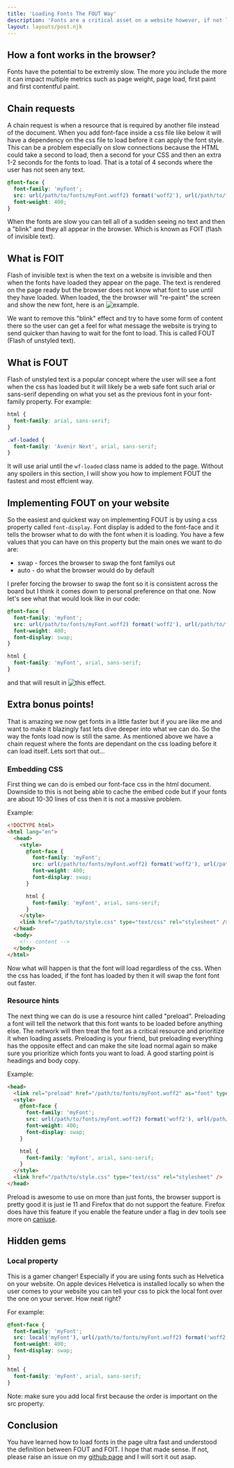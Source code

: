 ```yaml
---
title: 'Loading Fonts The FOUT Way'
description: 'Fonts are a critical asset on a website however, if not loaded correctly it can provide a very bad user expierence. A browsers default behaviour towards a new custom font will hide the content until the font is downloaded. This is known as flash of invisible text (FOIT)'
layout: layouts/post.njk
---
```


## How a font works in the browser?

Fonts have the potential to be extremly slow. The more you include the more it can impact multiple metrics such as page weight, page load, first paint and first contentful paint.

## Chain requests

A chain request is when a resource that is required by another file instead of the document. When you add font-face inside a css file like below it will have a dependency on the css file to load before it can apply the font style. This can be a problem especially on slow connections because the HTML could take a second to load, then a second for your CSS and then an extra 1-2 seconds for the fonts to load. That is a total of 4 seconds where the user has not seen any text.

```css
@font-face {
  font-family: 'myFont';
  src: url(/path/to/fonts/myFont.woff2) format('woff2'), url(/path/to/fonts/myFont.woff) format('woff');
  font-weight: 400;
}
```

When the fonts are slow you can tell all of a sudden seeing no text and then a "blink" and they all appear in the browser. Which is known as FOIT (flash of invisible text).

## What is FOIT

Flash of invisible text is when the text on a website is invisible and then when the fonts have loaded they appear on the page. The text is rendered on the page ready but the browser does not know what font to use until they have loaded. When loaded, the the browser will "re-paint" the screen and show the new font, here is an ![example](https://cloud.githubusercontent.com/assets/1369170/19876828/0aa7d0d6-9f97-11e6-86c8-b7e2c80a9986.gif).

We want to remove this "blink" effect and try to have some form of content there so the user can get a feel for what message the website is trying to send quicker than having to wait for the font to load. This is called FOUT (Flash of unstyled text).

## What is FOUT

Flash of unstyled text is a popular concept where the user will see a font when the css has loaded but it will likely be a web safe font such arial or sans-serif depending on what you set as the previous font in your font-family property. For example:

```css
html {
  font-family: arial, sans-serif;
}

.wf-loaded {
  font-family: 'Avenir Next', arial, sans-serif;
}
```

It will use arial until the `wf-loaded` class name is added to the page. Without any spoilers in this section, I will show you how to implement FOUT the fastest and most effcient way.

## Implementing FOUT on your website

So the easiest and quickest way on implementing FOUT is by using a css property called `font-display`. Font display is added to the font-face and it tells the browser what to do with the font when it is loading. You have a few values that you can have on this property but the main ones we want to do are:

- swap - forces the browser to swap the font familys out
- auto - do what the browser would do by default

I prefer forcing the browser to swap the font so it is consistent across the board but I think it comes down to personal preference on that one. Now let's see what that would look like in our code:

```css
@font-face {
  font-family: 'myFont';
  src: url(/path/to/fonts/myFont.woff2) format('woff2'), url(/path/to/fonts/myFont.woff) format('woff');
  font-weight: 400;
  font-display: swap;
}

html {
  font-family: 'myFont', arial, sans-serif;
}
```

and that will result in ![this effect](https://cloud.githubusercontent.com/assets/1369170/19876827/0aa5c8d6-9f97-11e6-81a2-13fa35f6bbc9.gif).

## Extra bonus points!

That is amazing we now get fonts in a little faster but if you are like me and want to make it blazingly fast lets dive deeper into what we can do. So the way the fonts load now is still the same. As mentioned above we have a chain request where the fonts are dependant on the css loading before it can load itself. Lets sort that out...

### Embedding CSS

First thing we can do is embed our font-face css in the html document. Downside to this is not being able to cache the embed code but if your fonts are about 10-30 lines of css then it is not a massive problem.

Example:

```html
<!DOCTYPE html>
<html lang="en">
  <head>
    <style>
      @font-face {
        font-family: 'myFont';
        src: url(/path/to/fonts/myFont.woff2) format('woff2'), url(/path/to/fonts/myFont.woff) format('woff');
        font-weight: 400;
        font-display: swap;
      }

      html {
        font-family: 'myFont', arial, sans-serif;
      }
    </style>
    <link href="/path/to/style.css" type="text/css" rel="stylesheet" />
  </head>
  <body>
    <!-- content -->
  </body>
</html>
```

Now what will happen is that the font will load regardless of the css. When the css has loaded, if the font has loaded by then it will swap the font font out faster.

### Resource hints

The next thing we can do is use a resource hint called "preload". Preloading a font will tell the network that this font wants to be loaded before anything else. The network will then treat the font as a critical resource and prioritize it when loading assets. Preloading is your friend, but preloading everything has the opposite effect and can make the site load normal again so make sure you prioritize which fonts you want to load. A good starting point is headings and body copy.

Example:

```html
<head>
  <link rel="preload" href="/path/to/fonts/myFont.woff2" as="font" type="font/woff2" crossorigin />
  <style>
    @font-face {
      font-family: 'myFont';
      src: url(/path/to/fonts/myFont.woff2) format('woff2'), url(/path/to/fonts/myFont.woff) format('woff');
      font-weight: 400;
      font-display: swap;
    }

    html {
      font-family: 'myFont', arial, sans-serif;
    }
  </style>
  <link href="/path/to/style.css" type="text/css" rel="stylesheet" />
</head>
```

Preload is awesome to use on more than just fonts, the browser support is pretty good it is just ie 11 and Firefox that do not support the feature. Firefox does have this feature if you enable the feature under a flag in dev tools see more on [caniuse](https://caniuse.com/#search=preload).

## Hidden gems

### Local property

This is a gamer changer! Especially if you are using fonts such as Helvetica on your website. On apple devices Helvetica is installed locally so when the user comes to your website you can tell your css to pick the local font over the one on your server. How neat right?

For example:

```css
@font-face {
  font-family: 'myFont';
  src: local('myFont'), url(/path/to/fonts/myFont.woff2) format('woff2'), url(/path/to/fonts/myFont.woff) format('woff');
  font-weight: 400;
  font-display: swap;
}

html {
  font-family: 'myFont', arial, sans-serif;
}
```

Note: make sure you add local first because the order is important on the src property.

## Conclusion

You have learned how to load fonts in the page ultra fast and understood the definition between FOUT and FOIT. I hope that made sense. If not, please raise an issue on my [github page](https://github.com/code-mattclaffey/performance-kit/issues) and I will sort it out asap.
